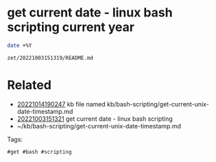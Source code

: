 # get current date - linux bash scripting current year

```bash
date +%Y
```

` zet/20221003151319/README.md `

# Related

- [20221014190247](/zet/20221014190247/README.md) kb file named kb/bash-scripting/get-current-unix-date-timestamp.md
- [20221003151321](/zet/20221003151321/README.md) get current date - linux bash scripting
- ~/kb/bash-scripting/get-current-unix-date-timestamp.md

Tags:

    #get #bash #scripting
